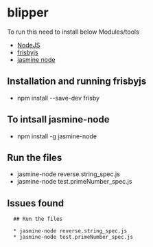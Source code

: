 # blipper
To run this need to install below Modules/tools
* [NodeJS](https://nodejs.org/en/download/)
* [frisbyjs](http://frisbyjs.com/)
* [jasmine node](http://jasmine.github.io/2.0/introduction.html)


## Installation and running frisbyjs

* npm install --save-dev frisby

## To intsall jasmine-node

* npm install -g jasmine-node

## Run the files

* jasmine-node reverse.string_spec.js
* jasmine-node test.primeNumber_spec.js 

## Issues found
      ## Run the files

      * jasmine-node reverse.string_spec.js
      * jasmine-node test.primeNumber_spec.js 
